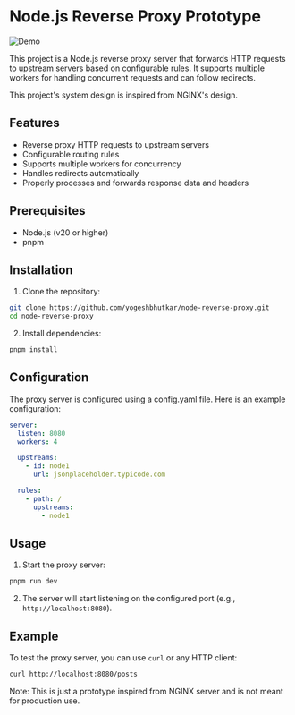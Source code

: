 # Node.js Reverse Proxy Prototype

![Demo](assets/video.gif)

This project is a Node.js reverse proxy server that forwards HTTP requests to upstream servers based on configurable rules. It supports multiple workers for handling concurrent requests and can follow redirects.

This project's system design is inspired from NGINX's design.

## Features

- Reverse proxy HTTP requests to upstream servers
- Configurable routing rules
- Supports multiple workers for concurrency
- Handles redirects automatically
- Properly processes and forwards response data and headers

## Prerequisites

- Node.js (v20 or higher)
- pnpm

## Installation

1. Clone the repository:

```bash
git clone https://github.com/yogeshbhutkar/node-reverse-proxy.git
cd node-reverse-proxy
```

2. Install dependencies:

```bash
pnpm install
```

## Configuration

The proxy server is configured using a config.yaml file. Here is an example configuration:

```yaml
server:
  listen: 8080
  workers: 4

  upstreams:
    - id: node1
      url: jsonplaceholder.typicode.com

  rules:
    - path: /
      upstreams:
        - node1
```

## Usage

1. Start the proxy server:

```bash
pnpm run dev
```

2. The server will start listening on the configured port (e.g., `http://localhost:8080`).

## Example

To test the proxy server, you can use `curl` or any HTTP client:

```bash
curl http://localhost:8080/posts
```

Note: This is just a prototype inspired from NGINX server and is not meant for production use.
